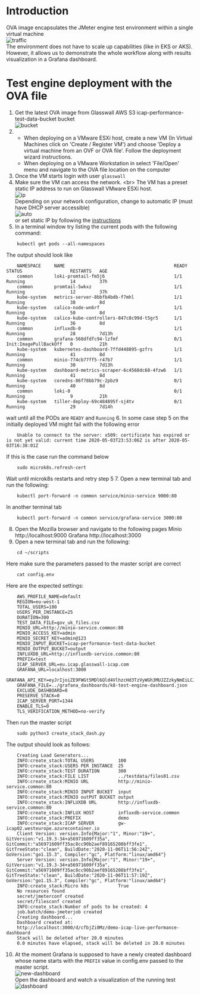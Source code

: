 # Introduction
OVA image encapsulates the JMeter engine test environment within a single virtual machine<br/>
![traffic](pngs/jmeter-test-ova.png)<br/>
The environment does not have to scale up capabilities (like in EKS or AKS). However, it allows us to demonstrate the whole workflow along with results visualization in a Grafana dashboard.
# Test engine deployment with the OVA file
1. Get the latest OVA image from Glasswall AWS S3 icap-performance-test-data-bucket bucket<br/>
![bucket](pngs/aws-bucket.png)
2. 
    - When deploying on a VMware ESXi host, create a new VM (In Virtual Machines click on 'Create / Register VM') and choose 'Deploy a virtual machine from an OVF or OVA file'. Follow the deployment wizard instructions.
    - When deploying on a VMware Workstation in select 'File/Open' menu and navigate to the OVA file location on the computer<br/>
3. Once the VM starts login with user `glasswall`
4. Make sure the VM can access the network. <br\>
The VM has a preset static IP address to run on Glasswall VMware ESXi host.<br/>
![ip](pngs/ip-setting.png)<br/>
Depending on your network configuration, change to automatic IP (must have DHCP server accessible)<br/>
![auto](pngs/ip-auto.png)<br/>
or set static IP by following the [instructions](https://www.howtoforge.com/linux-basics-set-a-static-ip-on-ubuntu)
5. In a terminal window try listing the current pods with the following command:
```
    kubectl get pods --all-namespaces
```
The output should look like
```
    NAMESPACE     NAME                                         READY   STATUS                  RESTARTS   AGE
    common        loki-promtail-fm5j6                          1/1     Running                 14         37h
    common        promtail-5wkxz                               1/1     Running                 12         37h
    kube-system   metrics-server-8bbfb4bdb-f7mhl               1/1     Running                 38         8d
    kube-system   calico-node-wn6rf                            1/1     Running                 50         8d
    kube-system   calico-kube-controllers-847c8c99d-t5gr5      1/1     Running                 36         8d
    common        influxdb-0                                   1/1     Running                 28         7d13h
    common        grafana-568dfdfc94-lzfmf                     0/1     Init:ImagePullBackOff   0          21h
    kube-system   kubernetes-dashboard-7ffd448895-gzfrs        1/1     Running                 41         8d
    common        minio-774cb77ff5-r47b7                       1/1     Running                 30         7d13h
    kube-system   dashboard-metrics-scraper-6c4568dc68-4fzw6   1/1     Running                 41         8d
    kube-system   coredns-86f78bb79c-2pbz9                     0/1     Running                 40         8d
    common        loki-0                                       0/1     Running                 9          21h
    kube-system   tiller-deploy-69c484895f-sj4tv               0/1     Running                 29         7d14h
```
wait until all the PODs are `READY` and `Running`
6. In some case step 5 on the initially deployed VM might fail with the following error
```
    Unable to connect to the server: x509: certificate has expired or is not yet valid: current time 2020-05-03T23:53:06Z is after 2020-05-03T16:38:01Z
```
If this is the case run the command below
```
    sudo microk8s.refresh-cert
```
Wait until microk8s restarts and retry step 5
7. Open a new terminal tab and run the following:
```
    kubectl port-forward -n common service/minio-service 9000:80
```
In another terminal tab
```
    kubectl port-forward -n common service/grafana-service 3000:80
```
8. Open the Mozilla browser and navigate to the following pages 
Minio http://localhost:9000
Grafana http://localhost:3000
9. Open a new terminal tab and run the following:
```
    cd ~/scripts
```
Here make sure the parameters passed to the master script are correct
```
    cat config.env
```
Here are the expected settings:
```
    AWS_PROFILE_NAME=default
    REGION=eu-west-1
    TOTAL_USERS=100
    USERS_PER_INSTANCE=25
    DURATION=300
    TEST_DATA_FILE=gov_uk_files.csv
    MINIO_URL=http://minio-service.common:80
    MINIO_ACCESS_KEY=admin
    MINIO_SECRET_KEY=admin@123
    MINIO_INPUT_BUCKET=icap-performance-test-data-bucket
    MINIO_OUTPUT_BUCKET=output
    INFLUXDB_URL=http://influxdb-service.common:80
    PREFIX=test
    ICAP_SERVER_URL=eu.icap.glasswall-icap.com
    GRAFANA_URL=localhost:3000
    GRAFANA_API_KEY=eyJrIjoiZE9FWGt5MDl6Qld4VlhzcHd3TzVyWGh3MUJZZzkyNmEiLCJuIjoiSk1ldGVyIHRlc3QiLCJpZCI6MX0=
    GRAFANA_FILE=../grafana_dashboards/k8-test-engine-dashboard.json
    EXCLUDE_DASHBOARD=0
    PRESERVE_STACK=0
    ICAP_SERVER_PORT=1344
    ENABLE_TLS=0
    TLS_VERIFICATION_METHOD=no-verify
```
Then run the master script
```
    sudo python3 create_stack_dash.py 
```
The output should look as follows:
```
    Creating Load Generators...
    INFO:create_stack:TOTAL USERS         100
    INFO:create_stack:USERS PER INSTANCE  25
    INFO:create_stack:TEST DURATION       300
    INFO:create_stack:FILE LIST           ../testdata/files01.csv
    INFO:create_stack:MINIO URL           http://minio-service.common:80
    INFO:create_stack:MINIO INPUT BUCKET  input
    INFO:create_stack:MINIO outPUT BUCKET output
    INFO:create_stack:INFLUXDB URL        http://influxdb-service.common:80
    INFO:create_stack:INFLUX HOST         influxdb-service.common
    INFO:create_stack:PREFIX              demo
    INFO:create_stack:ICAP SERVER         gw-icap02.westeurope.azurecontainer.io
    Client Version: version.Info{Major:"1", Minor:"19+", GitVersion:"v1.19.3-34+a56971609ff35a", GitCommit:"a56971609ff35ac8cc90b2aef89165208bff3fe1", GitTreeState:"clean", BuildDate:"2020-11-06T11:56:24Z", GoVersion:"go1.15.3", Compiler:"gc", Platform:"linux/amd64"}
    Server Version: version.Info{Major:"1", Minor:"19+", GitVersion:"v1.19.3-34+a56971609ff35a", GitCommit:"a56971609ff35ac8cc90b2aef89165208bff3fe1", GitTreeState:"clean", BuildDate:"2020-11-06T11:57:19Z", GoVersion:"go1.15.3", Compiler:"gc", Platform:"linux/amd64"}
    INFO:create_stack:Micro k8s           True
    No resources found
    secret/jmeterconf created
    secret/filesconf created
    INFO:create_stack:Number of pods to be created: 4
    job.batch/demo-jmeterjob created
    Creating dashboard...
    Dashboard created at: 
    http://localhost:3000/d/cfbjZi0Mz/demo-icap-live-performance-dashboard
    Stack will be deleted after 20.0 minutes
    0.0 minutes have elapsed, stack will be deleted in 20.0 minutes
```
10. At the moment Grafana is supposed to have a newly created dashboard whose name starts with the `PREFIX` value in config.env passed to the master script. <br/>
![new-dashboard](pngs/new-dashboard.png)<br/>
Open the dashboard and watch a visualization of the running test <br/>
![dashboard](pngs/dashboard.png)<br/>